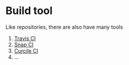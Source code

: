 # Build tool
Like repositories, there are also have many tools

1. [Travis CI](https://travis-ci.org/)
2. [Snap CI](https://snap-ci.com/)
3. [Curcile CI](https://circleci.com/)
4. ...
